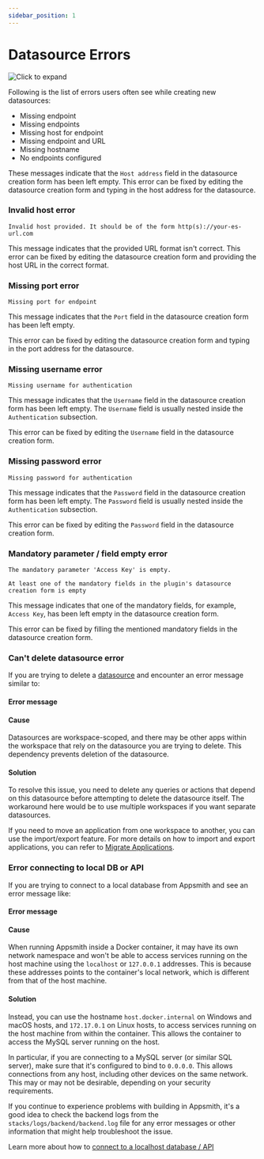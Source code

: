 ```yaml
---
sidebar_position: 1
---
```

# Datasource Errors

![Click to expand](/img/missing-endpoint-error.png)

Following is the list of errors users often see while creating new datasources:

* Missing endpoint
* Missing endpoints
* Missing host for endpoint
* Missing endpoint and URL
* Missing hostname
* No endpoints configured

These messages indicate that the `Host address` field in the datasource creation form has been left empty. This error can be fixed by editing the datasource creation form and typing in the host address for the datasource.

### Invalid host error

```
Invalid host provided. It should be of the form http(s)://your-es-url.com
```

This message indicates that the provided URL format isn't correct. This error can be fixed by editing the datasource creation form and providing the host URL in the correct format.

### Missing port error

```
Missing port for endpoint
```

This message indicates that the `Port` field in the datasource creation form has been left empty.

This error can be fixed by editing the datasource creation form and typing in the port address for the datasource.

### Missing username error

```
Missing username for authentication
```

This message indicates that the `Username` field in the datasource creation form has been left empty. The `Username` field is usually nested inside the `Authentication` subsection.

This error can be fixed by editing the `Username` field in the datasource creation form.

### Missing password error

```
Missing password for authentication
```

This message indicates that the `Password` field in the datasource creation form has been left empty. The `Password` field is usually nested inside the `Authentication` subsection.

This error can be fixed by editing the `Password` field in the datasource creation form.

### Mandatory parameter / field empty error

```
The mandatory parameter 'Access Key' is empty.
```

```
At least one of the mandatory fields in the plugin's datasource creation form is empty
```

This message indicates that one of the mandatory fields, for example, `Access Key`, has been left empty in the datasource creation form.

This error can be fixed by filling the mentioned mandatory fields in the datasource creation form.

### Can't delete datasource error

If you are trying to delete a [datasource](/connect-data/reference/) and encounter an error message similar to:

#### Error message

<Message
messageContainerClassName="error" 
messageContent="Cannot delete datasource since it has 1 action(s) using it."></Message>


#### Cause

Datasources are workspace-scoped, and there may be other apps within the workspace that rely on the datasource you are trying to delete. This dependency prevents deletion of the datasource.


#### Solution

To resolve this issue, you need to delete any queries or actions that depend on this datasource before attempting to delete the datasource itself. The workaround here would be to use multiple workspaces if you want separate datasources.

If you need to move an application from one workspace to another, you can use the import/export feature. For more details on how to import and export applications, you can refer to [Migrate Applications](/advanced-concepts/more/backup-restore#importexport-applications).


### Error connecting to local DB or API

If you are trying to connect to a local database from Appsmith and see an error message like:

#### Error message

<Message
messageContainerClassName="error" 
messageContent="Connection refused"></Message>

<Message
messageContainerClassName="error" 
messageContent="Server logs - 'io.netty.channel.AbstractChannel$AnnotatedConnectException: finishConnect(..) failed: Connection refused: /172.17.0.1:3306'"></Message>

#### Cause

When running Appsmith inside a Docker container, it may have its own network namespace and won't be able to access services running on the host machine using the `localhost` or `127.0.0.1` addresses. This is because these addresses points to the container's local network, which is different from that of the host machine.

#### Solution
Instead, you can use the hostname `host.docker.internal` on Windows and macOS hosts, and `172.17.0.1` on Linux hosts, to access services running on the host machine from within the container. This allows the container to access the MySQL server running on the host.

In particular, if you are connecting to a MySQL server (or similar SQL server), make sure that it's configured to bind to `0.0.0.0`. This allows connections from any host, including other devices on the same network. This may or may not be desirable, depending on your security requirements.

If you continue to experience problems with building in Appsmith, it's a good idea to check the backend logs from the `stacks/logs/backend/backend.log` file for any error messages or other information that might help troubleshoot the issue.

Learn more about how to [connect to a localhost database / API](/connect-data/how-to-guides/how-to-work-with-local-apis-on-appsmith)
